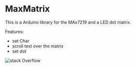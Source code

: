 # MaxMatrix
This is a Arduino library for the MAx7219 and a LED dot matrix.

Features:

- set Char
- scroll text over the matrix
- set dot

![stack Overflow](http://lmsotfy.com/so.png)
